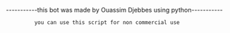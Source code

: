 -----------this bot was made by Ouassim Djebbes using python-----------

             you can use this script for non commercial use 

